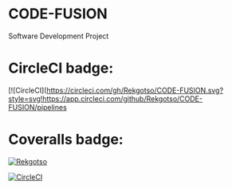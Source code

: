 # CODE-FUSION
Software Development Project

# CircleCI badge:
[![CircleCI](https://circleci.com/gh/Rekgotso/CODE-FUSION.svg?style=svg!https://app.circleci.com/github/Rekgotso/CODE-FUSION/pipelines

# Coveralls badge:
[![Rekgotso](https://circleci.com/gh/Rekgotso/CODE-FUSION.svg?style=svg)](https://coveralls.io/github/Rekgotso/CODE-FUSION)


[![CircleCI](https://circleci.com/<gh>/<ORG_NAME>/<PROJECT_NAME>.svg?style=svg&circle-token=<YOUR_STATUS_API_TOKEN>)](<LINK>)
